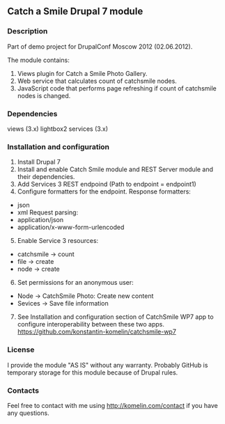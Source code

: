 ## Catch a Smile Drupal 7 module

### Description
Part of demo project for DrupalConf Moscow 2012 (02.06.2012).

The module contains:
1) Views plugin for Catch a Smile Photo Gallery.
2) Web service that calculates count of catchsmile nodes.
3) JavaScript code that performs page refreshing if count of catchsmile nodes is changed.

### Dependencies
views (3.x)
lightbox2
services (3.x)

### Installation and configuration
1) Install Drupal 7
2) Install and enable Catch Smile module and REST Server module and their dependencies.
3) Add Services 3 REST endpoind (Path to endpoint = endpoint1)
4) Configure formatters for the endpoint.
Response formatters:
* json
* xml
Request parsing:
* application/json
* application/x-www-form-urlencoded
5) Enable Service 3 resources:
* catchsmile -> count
* file -> create
* node -> create
6) Set permissions for an anonymous user:
* Node -> CatchSmile Photo: Create new content
* Sevices -> Save file information
7) See Installation and configuration section of CatchSmile WP7 app to configure interoperability between these two apps.
https://github.com/konstantin-komelin/catchsmile-wp7

### License
I provide the module "AS IS" without any warranty.
Probably GitHub is temporary storage for this module because of Drupal rules.

### Contacts
Feel free to contact with me using http://komelin.com/contact if you have any questions.